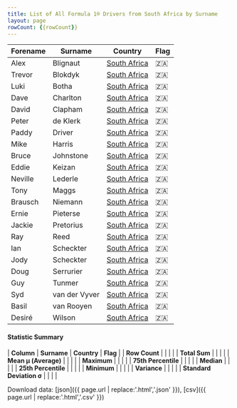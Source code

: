 ```yaml
---
title: List of All Formula 1® Drivers from South Africa by Surname
layout: page
rowCount: {{rowCount}}
---
```


| Forename | Surname | Country | Flag |
|--|--|--|--|
| Alex | Blignaut | [South Africa](/f1/countries/south_africa) | 🇿🇦 |
| Trevor | Blokdyk | [South Africa](/f1/countries/south_africa) | 🇿🇦 |
| Luki | Botha | [South Africa](/f1/countries/south_africa) | 🇿🇦 |
| Dave | Charlton | [South Africa](/f1/countries/south_africa) | 🇿🇦 |
| David | Clapham | [South Africa](/f1/countries/south_africa) | 🇿🇦 |
| Peter | de Klerk | [South Africa](/f1/countries/south_africa) | 🇿🇦 |
| Paddy | Driver | [South Africa](/f1/countries/south_africa) | 🇿🇦 |
| Mike | Harris | [South Africa](/f1/countries/south_africa) | 🇿🇦 |
| Bruce | Johnstone | [South Africa](/f1/countries/south_africa) | 🇿🇦 |
| Eddie | Keizan | [South Africa](/f1/countries/south_africa) | 🇿🇦 |
| Neville | Lederle | [South Africa](/f1/countries/south_africa) | 🇿🇦 |
| Tony | Maggs | [South Africa](/f1/countries/south_africa) | 🇿🇦 |
| Brausch | Niemann | [South Africa](/f1/countries/south_africa) | 🇿🇦 |
| Ernie | Pieterse | [South Africa](/f1/countries/south_africa) | 🇿🇦 |
| Jackie | Pretorius | [South Africa](/f1/countries/south_africa) | 🇿🇦 |
| Ray | Reed | [South Africa](/f1/countries/south_africa) | 🇿🇦 |
| Ian | Scheckter | [South Africa](/f1/countries/south_africa) | 🇿🇦 |
| Jody | Scheckter | [South Africa](/f1/countries/south_africa) | 🇿🇦 |
| Doug | Serrurier | [South Africa](/f1/countries/south_africa) | 🇿🇦 |
| Guy | Tunmer | [South Africa](/f1/countries/south_africa) | 🇿🇦 |
| Syd | van der Vyver | [South Africa](/f1/countries/south_africa) | 🇿🇦 |
| Basil | van Rooyen | [South Africa](/f1/countries/south_africa) | 🇿🇦 |
| Desiré | Wilson | [South Africa](/f1/countries/south_africa) | 🇿🇦 |

#### Statistic Summary

| **Column** | **Surname** | **Country** | **Flag** |
| **Row Count** |  |  |  |
| **Total Sum** |  |  |  |
| **Mean μ (Average)** |  |  |  |
| **Maximum** |  |  |  |
| **75th Percentile** |  |  |  |
| **Median** |  |  |  |
| **25th Percentile** |  |  |  |
| **Minimum** |  |  |  |
| **Variance** |  |  |  |
| **Standard Deviation σ** |  |  |  |

Download data: [json]({{ page.url | replace:'.html','.json' }}), [csv]({{ page.url | replace:'.html','.csv' }})
